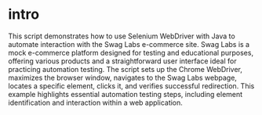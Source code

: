 # intro
This script demonstrates how to use Selenium WebDriver with Java to automate interaction with the Swag Labs e-commerce site. 
Swag Labs is a mock e-commerce platform designed for testing and educational purposes, offering various products and a straightforward user 
interface ideal for practicing automation testing. The script sets up the Chrome WebDriver, maximizes the browser window, navigates to the Swag Labs webpage, 
locates a specific element, clicks it, 
and verifies successful redirection. This example highlights essential automation testing steps, including element identification and interaction within a web application.

